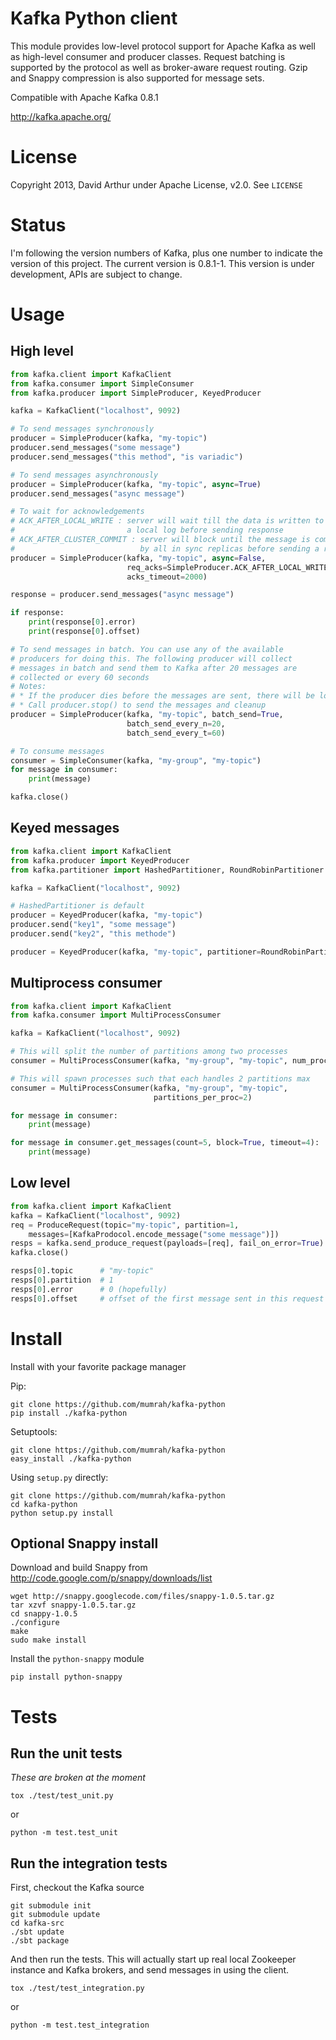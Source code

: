 # Kafka Python client

This module provides low-level protocol support for Apache Kafka as well as
high-level consumer and producer classes. Request batching is supported by the
protocol as well as broker-aware request routing. Gzip and Snappy compression
is also supported for message sets.

Compatible with Apache Kafka 0.8.1

http://kafka.apache.org/

# License

Copyright 2013, David Arthur under Apache License, v2.0. See `LICENSE`

# Status

I'm following the version numbers of Kafka, plus one number to indicate the 
version of this project. The current version is 0.8.1-1. This version is under
development, APIs are subject to change.

# Usage

## High level

```python
from kafka.client import KafkaClient
from kafka.consumer import SimpleConsumer
from kafka.producer import SimpleProducer, KeyedProducer

kafka = KafkaClient("localhost", 9092)

# To send messages synchronously
producer = SimpleProducer(kafka, "my-topic")
producer.send_messages("some message")
producer.send_messages("this method", "is variadic")

# To send messages asynchronously
producer = SimpleProducer(kafka, "my-topic", async=True)
producer.send_messages("async message")

# To wait for acknowledgements
# ACK_AFTER_LOCAL_WRITE : server will wait till the data is written to
#                         a local log before sending response
# ACK_AFTER_CLUSTER_COMMIT : server will block until the message is committed
#                            by all in sync replicas before sending a response
producer = SimpleProducer(kafka, "my-topic", async=False,
                          req_acks=SimpleProducer.ACK_AFTER_LOCAL_WRITE,
                          acks_timeout=2000)

response = producer.send_messages("async message")

if response:
    print(response[0].error)
    print(response[0].offset)

# To send messages in batch. You can use any of the available
# producers for doing this. The following producer will collect
# messages in batch and send them to Kafka after 20 messages are
# collected or every 60 seconds
# Notes:
# * If the producer dies before the messages are sent, there will be losses
# * Call producer.stop() to send the messages and cleanup
producer = SimpleProducer(kafka, "my-topic", batch_send=True,
                          batch_send_every_n=20,
                          batch_send_every_t=60)

# To consume messages
consumer = SimpleConsumer(kafka, "my-group", "my-topic")
for message in consumer:
    print(message)

kafka.close()
```

## Keyed messages
```python
from kafka.client import KafkaClient
from kafka.producer import KeyedProducer
from kafka.partitioner import HashedPartitioner, RoundRobinPartitioner

kafka = KafkaClient("localhost", 9092)

# HashedPartitioner is default
producer = KeyedProducer(kafka, "my-topic")
producer.send("key1", "some message")
producer.send("key2", "this methode")

producer = KeyedProducer(kafka, "my-topic", partitioner=RoundRobinPartitioner)
```

## Multiprocess consumer
```python
from kafka.client import KafkaClient
from kafka.consumer import MultiProcessConsumer

kafka = KafkaClient("localhost", 9092)

# This will split the number of partitions among two processes
consumer = MultiProcessConsumer(kafka, "my-group", "my-topic", num_procs=2)

# This will spawn processes such that each handles 2 partitions max
consumer = MultiProcessConsumer(kafka, "my-group", "my-topic",
                                partitions_per_proc=2)

for message in consumer:
    print(message)

for message in consumer.get_messages(count=5, block=True, timeout=4):
    print(message)
```

## Low level

```python
from kafka.client import KafkaClient
kafka = KafkaClient("localhost", 9092)
req = ProduceRequest(topic="my-topic", partition=1,
    messages=[KafkaProdocol.encode_message("some message")])
resps = kafka.send_produce_request(payloads=[req], fail_on_error=True)
kafka.close()

resps[0].topic      # "my-topic"
resps[0].partition  # 1
resps[0].error      # 0 (hopefully)
resps[0].offset     # offset of the first message sent in this request
```

# Install

Install with your favorite package manager

Pip:

```shell
git clone https://github.com/mumrah/kafka-python
pip install ./kafka-python
```

Setuptools:
```shell
git clone https://github.com/mumrah/kafka-python
easy_install ./kafka-python
```

Using `setup.py` directly:
```shell
git clone https://github.com/mumrah/kafka-python
cd kafka-python
python setup.py install
```

## Optional Snappy install

Download and build Snappy from http://code.google.com/p/snappy/downloads/list

```shell
wget http://snappy.googlecode.com/files/snappy-1.0.5.tar.gz
tar xzvf snappy-1.0.5.tar.gz
cd snappy-1.0.5
./configure
make
sudo make install
```

Install the `python-snappy` module
```shell
pip install python-snappy
```

# Tests

## Run the unit tests

_These are broken at the moment_

```shell
tox ./test/test_unit.py
```

or

```shell
python -m test.test_unit
```

## Run the integration tests

First, checkout the Kafka source

```shell
git submodule init
git submodule update
cd kafka-src
./sbt update
./sbt package
```

And then run the tests. This will actually start up real local Zookeeper
instance and Kafka brokers, and send messages in using the client.

```shell
tox ./test/test_integration.py
```

or

```shell
python -m test.test_integration
```
